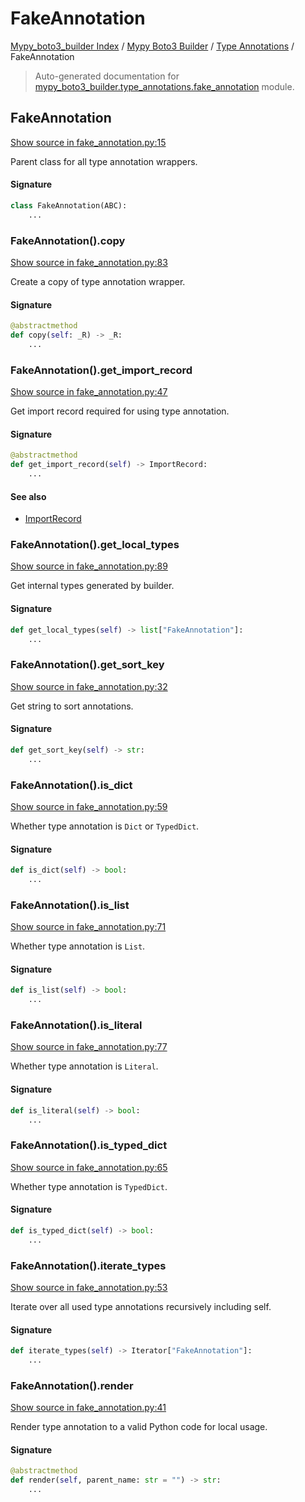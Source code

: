 # FakeAnnotation

[Mypy_boto3_builder Index](../../README.md#mypy_boto3_builder-index) /
[Mypy Boto3 Builder](../index.md#mypy-boto3-builder) /
[Type Annotations](./index.md#type-annotations) /
FakeAnnotation

> Auto-generated documentation for [mypy_boto3_builder.type_annotations.fake_annotation](https://github.com/youtype/mypy_boto3_builder/blob/main/mypy_boto3_builder/type_annotations/fake_annotation.py) module.

## FakeAnnotation

[Show source in fake_annotation.py:15](https://github.com/youtype/mypy_boto3_builder/blob/main/mypy_boto3_builder/type_annotations/fake_annotation.py#L15)

Parent class for all type annotation wrappers.

#### Signature

```python
class FakeAnnotation(ABC):
    ...
```

### FakeAnnotation().copy

[Show source in fake_annotation.py:83](https://github.com/youtype/mypy_boto3_builder/blob/main/mypy_boto3_builder/type_annotations/fake_annotation.py#L83)

Create a copy of type annotation wrapper.

#### Signature

```python
@abstractmethod
def copy(self: _R) -> _R:
    ...
```

### FakeAnnotation().get_import_record

[Show source in fake_annotation.py:47](https://github.com/youtype/mypy_boto3_builder/blob/main/mypy_boto3_builder/type_annotations/fake_annotation.py#L47)

Get import record required for using type annotation.

#### Signature

```python
@abstractmethod
def get_import_record(self) -> ImportRecord:
    ...
```

#### See also

- [ImportRecord](../import_helpers/import_record.md#importrecord)

### FakeAnnotation().get_local_types

[Show source in fake_annotation.py:89](https://github.com/youtype/mypy_boto3_builder/blob/main/mypy_boto3_builder/type_annotations/fake_annotation.py#L89)

Get internal types generated by builder.

#### Signature

```python
def get_local_types(self) -> list["FakeAnnotation"]:
    ...
```

### FakeAnnotation().get_sort_key

[Show source in fake_annotation.py:32](https://github.com/youtype/mypy_boto3_builder/blob/main/mypy_boto3_builder/type_annotations/fake_annotation.py#L32)

Get string to sort annotations.

#### Signature

```python
def get_sort_key(self) -> str:
    ...
```

### FakeAnnotation().is_dict

[Show source in fake_annotation.py:59](https://github.com/youtype/mypy_boto3_builder/blob/main/mypy_boto3_builder/type_annotations/fake_annotation.py#L59)

Whether type annotation is `Dict` or `TypedDict`.

#### Signature

```python
def is_dict(self) -> bool:
    ...
```

### FakeAnnotation().is_list

[Show source in fake_annotation.py:71](https://github.com/youtype/mypy_boto3_builder/blob/main/mypy_boto3_builder/type_annotations/fake_annotation.py#L71)

Whether type annotation is `List`.

#### Signature

```python
def is_list(self) -> bool:
    ...
```

### FakeAnnotation().is_literal

[Show source in fake_annotation.py:77](https://github.com/youtype/mypy_boto3_builder/blob/main/mypy_boto3_builder/type_annotations/fake_annotation.py#L77)

Whether type annotation is `Literal`.

#### Signature

```python
def is_literal(self) -> bool:
    ...
```

### FakeAnnotation().is_typed_dict

[Show source in fake_annotation.py:65](https://github.com/youtype/mypy_boto3_builder/blob/main/mypy_boto3_builder/type_annotations/fake_annotation.py#L65)

Whether type annotation is `TypedDict`.

#### Signature

```python
def is_typed_dict(self) -> bool:
    ...
```

### FakeAnnotation().iterate_types

[Show source in fake_annotation.py:53](https://github.com/youtype/mypy_boto3_builder/blob/main/mypy_boto3_builder/type_annotations/fake_annotation.py#L53)

Iterate over all used type annotations recursively including self.

#### Signature

```python
def iterate_types(self) -> Iterator["FakeAnnotation"]:
    ...
```

### FakeAnnotation().render

[Show source in fake_annotation.py:41](https://github.com/youtype/mypy_boto3_builder/blob/main/mypy_boto3_builder/type_annotations/fake_annotation.py#L41)

Render type annotation to a valid Python code for local usage.

#### Signature

```python
@abstractmethod
def render(self, parent_name: str = "") -> str:
    ...
```
